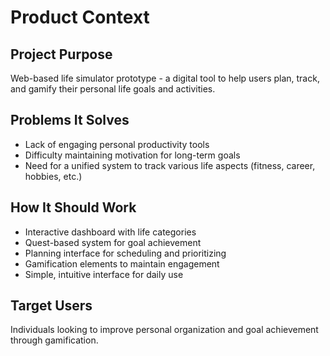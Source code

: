 # Product Context

## Project Purpose
Web-based life simulator prototype - a digital tool to help users plan, track, and gamify their personal life goals and activities.

## Problems It Solves
- Lack of engaging personal productivity tools
- Difficulty maintaining motivation for long-term goals
- Need for a unified system to track various life aspects (fitness, career, hobbies, etc.)

## How It Should Work
- Interactive dashboard with life categories
- Quest-based system for goal achievement
- Planning interface for scheduling and prioritizing
- Gamification elements to maintain engagement
- Simple, intuitive interface for daily use

## Target Users
Individuals looking to improve personal organization and goal achievement through gamification.
